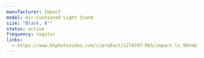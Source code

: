 ```yaml
---
manufacturer: Impact
model: Air-Cushioned Light Stand
size: "Black, 8'"
status: active
frequency: regular
links:
  - https://www.bhphotovideo.com/c/product/1274797-REG/impact_ls_96habi_9_5_heavy_duty_air.html,
---
```

